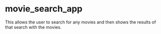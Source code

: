 # movie_search_app
This allows the user to search for any movies and then shows the results of that search with the movies. 
